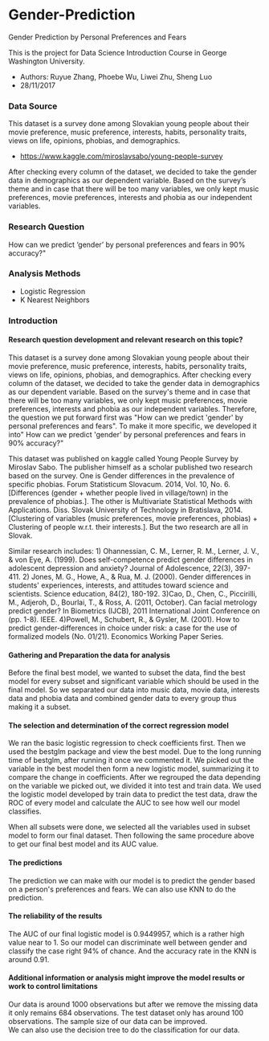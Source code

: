 # Gender-Prediction
Gender Prediction by Personal Preferences and Fears

This is the project for Data Science Introduction Course in George Washington University. 
- Authors: Ruyue Zhang, Phoebe Wu, Liwei Zhu, Sheng Luo
- 28/11/2017

### Data Source
This dataset is a survey done among Slovakian young people about their movie preference, music preference, interests, habits, personality traits, views on life, opinions, phobias, and demographics.
- https://www.kaggle.com/miroslavsabo/young-people-survey 
 
After checking every column of the dataset, we decided to take the gender data in demographics as our dependent variable. Based on the survey’s theme and in case that there will be too many variables, we only kept music preferences, movie preferences, interests and phobia as our independent variables.

### Research Question
How can we predict ‘gender’ by personal preferences and fears in 90% accuracy?" 

### Analysis Methods
- Logistic Regression 
- K Nearest Neighbors 

### Introduction 

#### Research question development and relevant research on this topic?
This dataset is a survey done among Slovakian young people about their movie preference, music preference, interests, habits, personality traits, views on life, opinions, phobias, and demographics. After checking every column of the dataset, we decided to take the gender data in demographics as our dependent variable. Based on the survey's theme and in case that there will be too many variables, we only kept music preferences, movie preferences, interests and phobia as our independent variables. Therefore, the question we put forward first was "How can we predict 'gender' by personal preferences and fears". To make it more specific, we developed it into" How can we predict 'gender' by personal preferences and fears in 90% accuracy?"

This dataset was published on kaggle called Young People Survey by Miroslav Sabo. The publisher himself as a scholar published two research based on the survey. One is Gender differences in the prevalence of specific phobias. Forum Statisticum Slovacum. 2014, Vol. 10, No. 6. [Differences (gender + whether people lived in village/town) in the prevalence of phobias.].  The other is Multivariate Statistical Methods with Applications. Diss. Slovak University of Technology in Bratislava, 2014.[Clustering of variables (music preferences, movie preferences, phobias) + Clustering of people w.r.t. their interests.]. But the two research are all in Slovak.

Similar research includes: 1) Ohannessian, C. M., Lerner, R. M., Lerner, J. V., & von Eye, A. (1999). Does self-competence predict gender differences in adolescent depression and anxiety? Journal of Adolescence, 22(3), 397-411.  2) Jones, M. G., Howe, A., & Rua, M. J. (2000). Gender differences in students' experiences, interests, and attitudes toward science and scientists. Science education, 84(2), 180-192. 3)Cao, D., Chen, C., Piccirilli, M., Adjeroh, D., Bourlai, T., & Ross, A. (2011, October). Can facial metrology predict gender? In Biometrics (IJCB), 2011 International Joint Conference on (pp. 1-8). IEEE. 4)Powell, M., Schubert, R., & Gysler, M. (2001). How to predict gender-differences in choice under risk: a case for the use of formalized models (No. 01/21). Economics Working Paper Series.

#### Gathering and Preparation the data for analysis
Before the final best model, we wanted to subset the data, find the best model for every subset and significant variable which should be used in the final model. So we separated our data into music data, movie data, interests data and phobia data and combined gender data to every group thus making it a subset.

#### The selection and determination of the correct regression model 
We ran the basic logistic regression to check coefficients first. Then we used the bestglm package and view the best model. Due to the long running time of bestglm, after running it once we commented it. We picked out the variable in the best model then form a new logistic model, summarizing it to compare the change in coefficients. After we regrouped the data depending on the variable we picked out, we divided it into test and train data. We used the logistic model developed by train data to predict the test data, draw the ROC of every model and calculate the AUC to see how well our model classifies. 

When all subsets were done, we selected all the variables used in subset model to form our final dataset. Then following the same procedure above to get our final best model and its AUC value.

#### The predictions 
The prediction we can make with our model is to predict the gender based on a person's preferences and fears. 
We can also use KNN to do the prediction.

#### The reliability of the results
The AUC of our final logistic model is 0.9449957, which is a rather high value near to 1. So our model can discriminate well between gender and classify the case right 94% of chance. And the accuracy rate in the KNN is around 0.91.

#### Additional information or analysis might improve the model results or work to control limitations
Our data is around 1000 observations but after we remove the missing data it only remains 684 observations. The test dataset only has around 100 observations. The sample size of our data can be improved.   
We can also use the decision tree to do the classification for our data.
